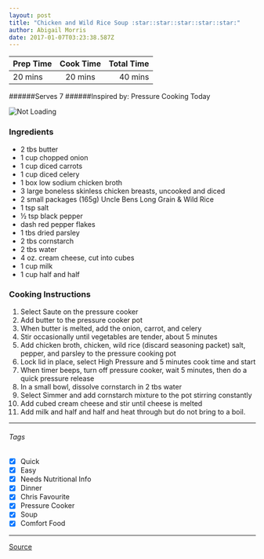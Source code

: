 ```yaml
---
layout: post
title: "Chicken and Wild Rice Soup :star::star::star::star::star:"
author: Abigail Morris
date: 2017-01-07T03:23:38.587Z
---
```


| Prep Time  | Cook Time    | Total Time  |
| ---------- |:------------:| -----------:|
| 20 mins    | 20 mins      | 40 mins     |


######Serves 7
######Inspired by: Pressure Cooking Today

![Not Loading](http://i.imgur.com/YPqUKJtl.png)
### Ingredients

* 2 tbs butter
* 1 cup chopped onion
* 1 cup diced carrots
* 1 cup diced celery
* 1 box low sodium chicken broth
* 3 large boneless skinless chicken breasts, uncooked and diced
* 2 small packages (165g) Uncle Bens Long Grain & Wild Rice
* 1 tsp salt
* ½ tsp black pepper
* dash red pepper flakes
* 1 tbs dried parsley
* 2 tbs cornstarch
* 2 tbs water
* 4 oz. cream cheese, cut into cubes
* 1 cup milk
* 1 cup half and half

### Cooking Instructions

1. Select Saute on the pressure cooker
2. Add butter to the pressure cooker pot
3. When butter is melted, add the onion, carrot, and celery 
4. Stir occasionally until vegetables are tender, about 5 minutes
5. Add chicken broth, chicken, wild rice (discard seasoning packet) salt, pepper, and parsley to the pressure cooking pot
6. Lock lid in place, select High Pressure and 5 minutes cook time and start
7. When timer beeps, turn off pressure cooker, wait 5 minutes, then do a quick pressure release
8. In a small bowl, dissolve cornstarch in 2 tbs water
9. Select Simmer and add cornstarch mixture to the pot stirring constantly
10. Add cubed cream cheese and stir until cheese is melted
11. Add milk and half and half and heat through but do not bring to a boil.


---

###### Tags
- [x] Quick
- [x] Easy
- [x] Needs Nutritional Info
- [x] Dinner
- [x] Chris Favourite
- [x] Pressure Cooker
- [x] Soup
- [x] Comfort Food

---

[Source](http://www.pressurecookingtoday.com/creamy-chicken-wild-rice-soup/)


